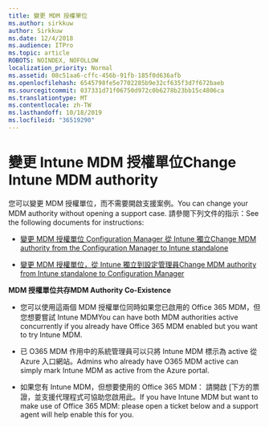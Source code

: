 ```yaml
---
title: 變更 MDM 授權單位
ms.author: sirkkuw
author: Sirkkuw
ms.date: 12/4/2018
ms.audience: ITPro
ms.topic: article
ROBOTS: NOINDEX, NOFOLLOW
localization_priority: Normal
ms.assetid: 08c51aa6-cffc-456b-91fb-185f0d636afb
ms.openlocfilehash: 6545798fe5e7702285b9e32cf635f3d7f672baeb
ms.sourcegitcommit: 037331d71f06750d972c0b6278b23bb15c4806ca
ms.translationtype: MT
ms.contentlocale: zh-TW
ms.lasthandoff: 10/18/2019
ms.locfileid: "36519290"
---
```

# <a name="change-intune-mdm-authority"></a><span data-ttu-id="20464-102">變更 Intune MDM 授權單位</span><span class="sxs-lookup"><span data-stu-id="20464-102">Change Intune MDM authority</span></span>

<span data-ttu-id="20464-103">您可以變更 MDM 授權單位，而不需要開啟支援案例。</span><span class="sxs-lookup"><span data-stu-id="20464-103">You can change your MDM authority without opening a support case.</span></span> <span data-ttu-id="20464-104">請參閱下列文件的指示：</span><span class="sxs-lookup"><span data-stu-id="20464-104">See the following documents for instructions:</span></span>
  
- [<span data-ttu-id="20464-105">變更 MDM 授權單位 Configuration Manager 從 Intune 獨立</span><span class="sxs-lookup"><span data-stu-id="20464-105">Change MDM authority from the Configuration Manager to Intune standalone</span></span>](https://docs.microsoft.com/sccm/mdm/deploy-use/migrate-change-mdm-authority)
    
- [<span data-ttu-id="20464-106">變更 MDM 授權單位，從 Intune 獨立到設定管理員</span><span class="sxs-lookup"><span data-stu-id="20464-106">Change MDM authority from Intune standalone to Configuration Manager</span></span>](https://docs.microsoft.com/sccm/mdm/deploy-use/change-mdm-authority)
    
 <span data-ttu-id="20464-107">**MDM 授權單位共存**</span><span class="sxs-lookup"><span data-stu-id="20464-107">**MDM Authority Co-Existence**</span></span>
  
- <span data-ttu-id="20464-108">您可以使用這兩個 MDM 授權單位同時如果您已啟用的 Office 365 MDM，但您想要嘗試 Intune MDM</span><span class="sxs-lookup"><span data-stu-id="20464-108">You can have both MDM authorities active concurrently if you already have Office 365 MDM enabled but you want to try Intune MDM.</span></span>
    
- <span data-ttu-id="20464-109">已 O365 MDM 作用中的系統管理員可以只將 Intune MDM 標示為 active 從 Azure 入口網站。</span><span class="sxs-lookup"><span data-stu-id="20464-109">Admins who already have O365 MDM active can simply mark Intune MDM as active from the Azure portal.</span></span>
    
- <span data-ttu-id="20464-110">如果您有 Intune MDM，但想要使用的 Office 365 MDM： 請開啟 [下方的票證，並支援代理程式可協助您啟用此。</span><span class="sxs-lookup"><span data-stu-id="20464-110">If you have Intune MDM but want to make use of Office 365 MDM: please open a ticket below and a support agent will help enable this for you.</span></span>
    

